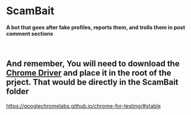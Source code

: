 # ScamBait
**A bot that goes after fake profiles, reports them, and trolls them in post comment sections**

<br>

## And remember, You will need to download the [Chrome Driver](https://googlechromelabs.github.io/chrome-for-testing/#stable) and place it in the root of the prject. That would be directly in the ScamBait folder
https://googlechromelabs.github.io/chrome-for-testing/#stable
